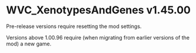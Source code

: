 # WVC_XenotypesAndGenes v1.45.00
 
Pre-release versions require resetting the mod settings.

Versions above 1.00.96 require (when migrating from earlier versions of the mod) a new game.